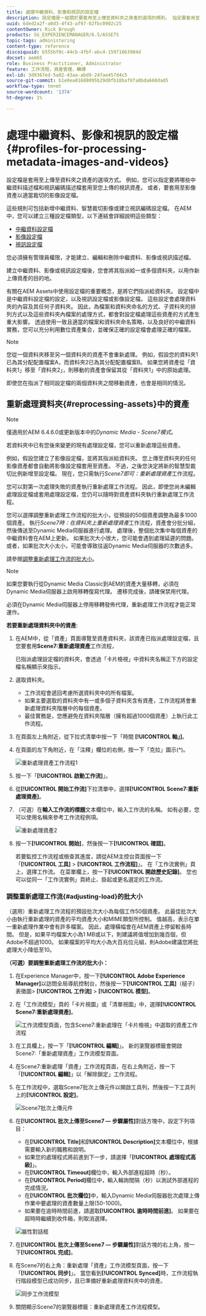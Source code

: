 ```yaml
---
title: 處理中繼資料、影像和視訊的設定檔
description: 設定檔是一組關於要套用至上傳至資料夾之資產的選項的規則。 指定要套用至您上傳之視訊資產的中繼資料設定檔和視訊編碼設定檔。 對於影像資產，您也可以指定要套用至影像資產的影像設定檔，以便正確裁切。
uuid: 6ded2a2f-a0d3-4f43-af97-02fbc0902c25
contentOwner: Rick Brough
products: SG_EXPERIENCEMANAGER/6.5/ASSETS
topic-tags: administering
content-type: reference
discoiquuid: b555bf0c-44cb-4fbf-abc4-15971663904d
docset: aem65
role: Business Practitioner, Administrator
feature: 工作流程，資產管理，轉譯
exl-id: 3d9367ed-5a02-43aa-abd9-24fae457d4c5
source-git-commit: b1e0ea01688095b29d8fb18baf6fa0bda660dad5
workflow-type: tm+mt
source-wordcount: '1374'
ht-degree: 1%

---
```


# 處理中繼資料、影像和視訊的設定檔{#profiles-for-processing-metadata-images-and-videos}

設定檔是套用至上傳至資料夾之資產的選項方式。 例如，您可以指定要將哪些中繼資料描述檔和視訊編碼描述檔套用至您上傳的視訊資產。 或者，要套用至影像資產以適當裁切的影像設定檔。

這些規則可包括新增中繼資料、智慧裁切影像或建立視訊編碼設定檔。 在AEM中，您可以建立三種設定檔類型，以下連結會詳細說明這些類型：

* [中繼資料設定檔](/help/assets/metadata-config.md#metadata-profiles)
* [影像設定檔](/help/assets/image-profiles.md)
* [視訊設定檔](/help/assets/video-profiles.md)

您必須擁有管理員權限，才能建立、編輯和刪除中繼資料、影像或視訊描述檔。

建立中繼資料、影像或視訊設定檔後，您會將其指派給一或多個資料夾，以用作新上傳資產的目的地。

有關在AEM Assets中使用設定檔的重要概念，是將它們指派給資料夾。 設定檔中是中繼資料設定檔的設定，以及視訊設定檔或影像設定檔。 這些設定會處理資料夾的內容及其任何子資料夾。 因此，為檔案和資料夾命名的方式、子資料夾的排列方式以及這些資料夾內檔案的處理方式，都會對設定檔處理這些資產的方式產生重大影響。
透過使用一致且適當的檔案和資料夾命名策略，以及良好的中繼資料實務，您可以充分利用數位資產集合，並確保正確的設定檔會處理正確的檔案。

>[!NOTE]
>
>您從一個資料夾移至另一個資料夾的資產不會重新處理。 例如，假設您的資料夾1已為其分配配置檔案A，而資料夾2已為其分配配置檔案B。 如果您將資產從「資料夾1」移至「資料夾2」，則移動的資產會保留其從「資料夾1」中的原始處理。
>
>即使您在指派了相同設定檔的兩個資料夾之間移動資產，也會是相同的情況。

## 重新處理資料夾{#reprocessing-assets}中的資產

>[!NOTE]
>
>僅適用於AEM 6.4.6.0或更新版本中的&#x200B;*Dynamic Media - Scene7模式*。

若資料夾中已有您後來變更的現有處理設定檔，您可以重新處理這些資產。

例如，假設您建立了影像設定檔，並將其指派給資料夾。 您上傳至資料夾的任何影像資產都會自動將影像設定檔套用至資產。 不過，之後您決定將新的智慧型裁切比例新增至設定檔。 現在，您只需執行&#x200B;*Scene7即可：重新處理資產*&#x200B;工作流程。

您可以對第一次處理失敗的資產執行重新處理工作流程。 因此，即使您尚未編輯處理設定檔或套用處理設定檔，您仍可以隨時對資產資料夾執行重新處理工作流程。

您可以選擇調整重新處理工作流程的批大小，從預設的50個資產調整為最多1000個資產。 執行&#x200B;_Scene7時：在資料夾上重新處理資產_&#x200B;工作流程，資產會分批分組，然後傳送至Dynamic Media伺服器進行處理。 處理後，整個批次集中每個資產的中繼資料會在AEM上更新。 如果批次大小很大，您可能會遇到處理延遲的問題。 或者，如果批次大小太小，可能會導致往返Dynamic Media伺服器的次數過多。

請參閱[調整重新處理工作流的批大小](#adjusting-load)。

>[!NOTE]
>
>如果您要執行從Dynamic Media Classic到AEM的資產大量移轉，必須在Dynamic Media伺服器上啟用移轉復寫代理。 遷移完成後，請確保禁用代理。
>
>必須在Dynamic Media伺服器上停用移轉發佈代理，重新處理工作流程才能正常運作。

<!-- Batch size is the number of assets that are amalgamated into a single IPS (Dynamic Media’s Image Production System) job. When you run the Scene7: Reprocess Assets workflow, the job is triggered on IPS. The number of IPS jobs that are triggered is based on the total number of assets in the folder, divided by the batch size. For example, suppose you had a folder with 150 assets and a batch size of 50. In this case, three IPS jobs are triggered. The assets are updated when the entire batch size (50 in our example) is processed in IPS. The job then moves onto the next IPS job and so on until complete. If you increase the batch size, you may notice a longer delay with assets getting updated. -->

**若要重新處理資料夾中的資產**:
1. 在AEM中，從「資產」頁面導覽至資產資料夾，該資產已指派處理設定檔，且您要套用&#x200B;**Scene7:重新處理資產**&#x200B;工作流程，

   已指派處理設定檔的資料夾，會透過「卡片檢視」中資料夾名稱正下方的設定檔名稱顯示來指示。

1. 選取資料夾。

   * 工作流程會遞回考慮所選資料夾中的所有檔案。
   * 如果主要選取的資料夾中有一或多個子資料夾含有資產，工作流程將會重新處理資料夾階層中的每個資產。
   * 最佳實務是，您應避免在資料夾階層（擁有超過1000個資產）上執行此工作流程。

1. 在頁面左上角附近，從下拉式清單中按一下「時間 **[!UICONTROL 軸」]**。
1. 在頁面的左下角附近，在「注釋」欄位的右側，按一下「克拉」圖示(**^**)。

   ![重新處理資產工作流程1](/help/assets/assets/reprocess-assets1.png)

1. 按一下「**[!UICONTROL 啟動工作流]**」。
1. 從&#x200B;**[!UICONTROL 開始工作流]**&#x200B;下拉清單中，選擇&#x200B;**[!UICONTROL Scene7:重新處理資產]**。
1. （可選）在&#x200B;**輸入工作流的標題**&#x200B;文本欄位中，輸入工作流的名稱。 如有必要，您可以使用名稱來參考工作流程例項。

   ![重新處理資產2](/help/assets/assets/reprocess-assets2.png)

1. 按一下&#x200B;**[!UICONTROL 開始]**，然後按一下&#x200B;**[!UICONTROL 確認]**。

   若要監控工作流程或檢查其進度，請從AEM主控台頁面按一下「**[!UICONTROL 工具]** > **[!UICONTROL 工作流程]**」。 在「工作流實例」頁上，選擇工作流。 在菜單欄上，按一下&#x200B;**[!UICONTROL 開啟歷史記錄]**。 您也可以從同一「工作流實例」頁終止、掛起或更名選定的工作流。

### 調整重新處理工作流{#adjusting-load}的批大小

（選用）重新處理工作流程的預設批次大小為每個工作50個資產。 此最佳批次大小由執行重新處理的資產的平均資產大小和MIME類型所控制。 值越高，表示在單一重新處理作業中會有許多檔案。 因此，處理橫幅會在AEM資產上停留較長時間。 但是，如果平均檔案大小為1 MB或以下，則建議將值增加到幾百個，但Adobe不超過1000。 如果檔案的平均大小為大百兆位元組，則Adobe建議您將批處理大小降低至10。

**（可選）要調整重新處理工作流的批大小：**

1. 在Experience Manager中，按一下&#x200B;**[!UICONTROL Adobe Experience Manager]**&#x200B;以訪問全局導航控制台，然後按一下&#x200B;**[!UICONTROL 工具]**（槌子）表徵圖> **[!UICONTROL 工作流]** > **[!UICONTROL 模型]**。
1. 在「工作流模型」頁的「卡片視圖」或「清單視圖」中，選擇&#x200B;**[!UICONTROL Scene7:重新處理資產]**。

   ![工作流模型頁面，包含Scene7:重新處理在「卡片檢視」中選取的資產工作流程](/help/assets/assets-dm/reprocess-assets7.png)

1. 在工具欄上，按一下「**[!UICONTROL 編輯]**」。 新的瀏覽器標籤會開啟Scene7:「重新處理資產」工作流模型頁面。
1. 在Scene7:重新處理「資產」工作流程頁面，在右上角附近，按一下「**[!UICONTROL 編輯]**」以「解除鎖定」工作流程。
1. 在工作流程中，選取Scene7批次上傳元件以開啟工具列，然後按一下工具列上的&#x200B;**[!UICONTROL 設定]**。

   ![Scene7批次上傳元件](/help/assets/assets-dm/reprocess-assets8.png)

1. 在&#x200B;**[!UICONTROL 批次上傳至Scene7 — 步驟屬性]**&#x200B;對話方塊中，設定下列項目：
   * 在&#x200B;**[!UICONTROL Title]**&#x200B;和&#x200B;**[!UICONTROL Description]**&#x200B;文本欄位中，根據需要輸入新的職務和說明。
   * 如果您的處理程式將前進到下一步，請選擇「**[!UICONTROL 處理程式高級]**」。
   * 在&#x200B;**[!UICONTROL Timeout]**&#x200B;欄位中，輸入外部進程超時（秒）。
   * 在&#x200B;**[!UICONTROL Period]**&#x200B;欄位中，輸入輪詢間隔（秒）以測試外部進程的完成情況。
   * 在&#x200B;**[!UICONTROL 批次欄位]**&#x200B;中，輸入Dynamic Media伺服器批次處理上傳作業中要處理的資產數量上限(50-1000)。
   * 如果要在逾時時間前進，請選取&#x200B;**[!UICONTROL 逾時時間前進]**。 如果要在超時時繼續到收件箱，則取消選擇。

   ![屬性對話框](/help/assets/assets-dm/reprocess-assets3.png)

1. 在&#x200B;**[!UICONTROL 批次上傳至Scene7 — 步驟屬性]**&#x200B;對話方塊的右上角，按一下&#x200B;**[!UICONTROL 完成]**。

1. 在Scene7的右上角：重新處理「資產」工作流模型頁面，按一下「**[!UICONTROL 同步]**」。 當您看到&#x200B;**[!UICONTROL Synced]**&#x200B;時，工作流程執行階段模型已成功同步，且已準備好重新處理資料夾中的資產。

   ![同步工作流模型](/help/assets/assets-dm/reprocess-assets1.png)

1. 關閉顯示Scene7的瀏覽器標籤：重新處理資產工作流程模型。

<!--1. Return to the browser tab that has the open Workflow Models page, then press **Esc** to exit the selection.
1. In the upper-left corner of the page, click **[!UICONTROL Adobe Experience Manager]** to access the global navigation console, then click the **[!UICONTROL Tools]** (hammer) icon > **[!UICONTROL General > CRXDE Lite]**.
1. In the folder tree on the left side of the CRXDE Lite page, navigate to the following location:

   `/conf/global/settings/workflow/models/scene7_reprocess_assets/jcr:content/flow/reprocess/metaData`

   ![CRXDE Lite](/help/assets/assets/workflow-models9.png)

1. On the right side of the CRXDE Lite page, in the lower portion, enter the following name, type, and value in its respective field:
    * **[!UICONTROL Name]**: `reprocess-batch-size`
    * **[!UICONTROL Type]**: `Long`
    * **[!UICONTROL Value]**: enter a default value (50-1000) for the batch size
1. In the lower-right corner, click **[!UICONTROL Add]**. The new property appears as the following:

    ![Saving the new property](/help/assets/assets/workflow-models10.png)

1. On the menu bar of the CRXDE Lite page, click **[!UICONTROL Save All]**.
1. In the upper-left corner of the page, click **[!UICONTROL CRXDE Lite]** to return to the main AEM console
1. Repeat steps 1-7 to re-synchronize the new batch size to the Scene7: Reprocess Assets workflow model.-->

